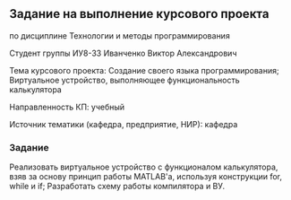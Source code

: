 # 
 ## Задание на выполнение курсового проекта
 по дисциплине Технологии и методы программирования
 
 Студент группы ИУ8-33 Иванченко Виктор Александрович
 
 Тема курсового проекта: Создание своего языка программирования; Виртуальное устройство, выполняющее функциональность калькулятора
 
 Направленность КП: учебный
 
 Источник тематики (кафедра, предприятие, НИР): кафедра
 
 ### Задание
 Реализовать виртуальное устройство с функционалом калькулятора, взяв за основу принцип работы MATLAB'а, используя конструкции for, while и if; Разработать схему работы компилятора и ВУ.
